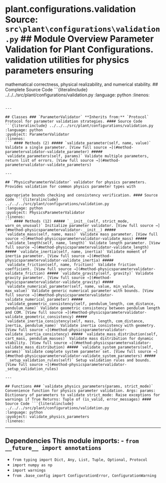 # plant.configurations.validation **Source:** `src\plant\configurations\validation.py` ## Module Overview Parameter Validation for Plant Configurations. validation utilities for physics parameters ensuring

mathematical correctness, physical realizability, and numerical stability. ## Complete Source Code ```{literalinclude} ../../../src/plant/configurations/validation.py
:language: python
:linenos:
```

---

## Classes ### `ParameterValidator` **Inherits from:** `Protocol` Protocol for parameter validation strategies. #### Source Code ```{literalinclude} ../../../src/plant/configurations/validation.py
:language: python
:pyobject: ParameterValidator
:linenos:
``` #### Methods (2) ##### `validate_parameter(self, name, value)` Validate a single parameter. [View full source →](#method-parametervalidator-validate_parameter) ##### `validate_parameters(self, params)` Validate multiple parameters, return list of errors. [View full source →](#method-parametervalidator-validate_parameters)

---

## `PhysicsParameterValidator` validator for physics parameters. Provides validation for common physics parameter types with

appropriate bounds checking and consistency verification. #### Source Code ```{literalinclude} ../../../src/plant/configurations/validation.py
:language: python
:pyobject: PhysicsParameterValidator
:linenos:
``` #### Methods (12) ##### `__init__(self, strict_mode, warn_on_unusual)` Initialize parameter validator. [View full source →](#method-physicsparametervalidator-__init__) ##### `validate_mass(self, name, mass)` Validate mass parameter. [View full source →](#method-physicsparametervalidator-validate_mass) ##### `validate_length(self, name, length)` Validate length parameter. [View full source →](#method-physicsparametervalidator-validate_length) ##### `validate_inertia(self, name, inertia)` Validate moment of inertia parameter. [View full source →](#method-physicsparametervalidator-validate_inertia) ##### `validate_friction(self, name, friction)` Validate friction coefficient. [View full source →](#method-physicsparametervalidator-validate_friction) ##### `validate_gravity(self, gravity)` Validate gravity parameter. [View full source →](#method-physicsparametervalidator-validate_gravity) ##### `validate_numerical_parameter(self, name, value, min_value, max_value)` Validate generic numerical parameter with bounds. [View full source →](#method-physicsparametervalidator-validate_numerical_parameter) ##### `validate_geometric_consistency(self, pendulum_length, com_distance, pendulum_name)` Validate geometric consistency between pendulum length and COM. [View full source →](#method-physicsparametervalidator-validate_geometric_consistency) ##### `validate_inertia_consistency(self, mass, length, com_distance, inertia, pendulum_name)` Validate inertia consistency with geometry. [View full source →](#method-physicsparametervalidator-validate_inertia_consistency) ##### `validate_mass_distribution(self, cart_mass, pendulum_masses)` Validate mass distribution for dynamic stability. [View full source →](#method-physicsparametervalidator-validate_mass_distribution) ##### `validate_system_parameters(self, params)` Validate complete system parameter set. [View full source →](#method-physicsparametervalidator-validate_system_parameters) ##### `_setup_validation_rules(self)` Setup validation rules and bounds. [View full source →](#method-physicsparametervalidator-_setup_validation_rules)

---

## Functions ### `validate_physics_parameters(params, strict_mode)` Convenience function for physics parameter validation. Args: params: Dictionary of parameters to validate strict_mode: Raise exceptions for warnings if True Returns: Tuple of (is_valid, error_messages) #### Source Code ```{literalinclude} ../../../src/plant/configurations/validation.py
:language: python
:pyobject: validate_physics_parameters
:linenos:
```

---

## Dependencies This module imports: - `from __future__ import annotations`

- `from typing import Dict, Any, List, Tuple, Optional, Protocol`
- `import numpy as np`
- `import warnings`
- `from .base_config import ConfigurationError, ConfigurationWarning`
